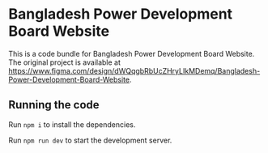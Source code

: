 
  # Bangladesh Power Development Board Website

  This is a code bundle for Bangladesh Power Development Board Website. The original project is available at https://www.figma.com/design/dWQqgbRbUcZHryLIkMDemq/Bangladesh-Power-Development-Board-Website.

  ## Running the code

  Run `npm i` to install the dependencies.

  Run `npm run dev` to start the development server.
  